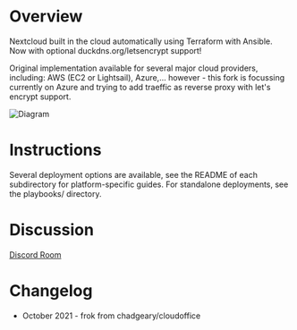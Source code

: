 # Overview
Nextcloud built in the cloud automatically using Terraform with Ansible. Now with optional duckdns.org/letsencrypt support!

Original implementation available for several major cloud providers, including: AWS (EC2 or Lightsail), Azure,... however - this fork is focussing currently on Azure and trying to add traeffic as reverse proxy with let's encrypt support.

![Diagram](cloudofficediagram.png)

# Instructions
Several deployment options are available, see the README of each subdirectory for platform-specific guides. For standalone deployments, see the playbooks/ directory.

# Discussion
[Discord Room](https://discord.gg/TT8vrcnw6x)

# Changelog
- October 2021 - frok from chadgeary/cloudoffice
